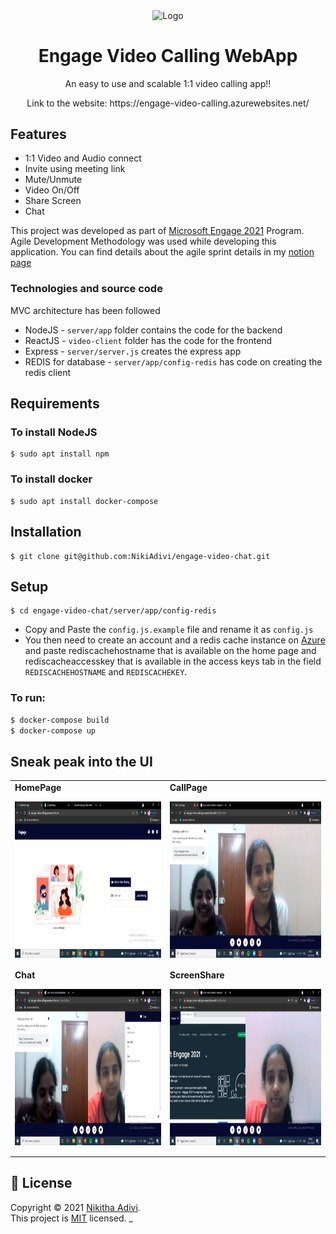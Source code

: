 <p align = "center"><img align = "center" src="https://static.vecteezy.com/system/resources/thumbnails/001/810/990/small/illustration-of-two-happy-people-talking-via-video-call-smiling-men-and-women-work-and-communicate-remotely-team-meeting-illustration-in-flat-design-vector.jpg" align = "center" alt="Logo" width="150" height="150" /></p>
<h1 align="center">Engage Video Calling WebApp</h1>
<p align = "center"> An easy to use and scalable 1:1 video calling app!! </p>
<p align = "center"> Link to the website: https://engage-video-calling.azurewebsites.net/ </p>

## Features
- 1:1 Video and Audio connect
- Invite using meeting link
- Mute/Unmute
- Video On/Off
- Share Screen
- Chat

This project was developed as part of [Microsoft Engage 2021](https://microsoft.acehacker.com/engage2021/) Program. 
Agile Development Methodology was used while developing this application. You can find details about the agile sprint details in my [notion page](https://www.notion.so/cd6fd2f396fc45b2a2e51a97d1f02e32?v=e80dfea049f949ffa3158f85f873f105)

### Technologies and source code
MVC architecture has been followed
- NodeJS - `server/app` folder contains the code for the backend 
- ReactJS - `video-client` folder has the code for the frontend
- Express - `server/server.js` creates the express app
- REDIS for database - `server/app/config-redis` has code on creating the redis client

## Requirements
### To install NodeJS
```
$ sudo apt install npm
```
### To install docker
```
$ sudo apt install docker-compose 
```

## Installation
```
$ git clone git@github.com:NikiAdivi/engage-video-chat.git
```

## Setup

```
$ cd engage-video-chat/server/app/config-redis
```

- Copy and Paste the `config.js.example` file and rename it as `config.js`
- You then need to create an account and a redis cache instance on [Azure](https://azure.microsoft.com/en-in/) and paste rediscachehostname that is available on the home page and rediscacheaccesskey that is available in the access keys tab in the field `REDISCACHEHOSTNAME` and `REDISCACHEKEY`.

### To run:

```sh
$ docker-compose build
$ docker-compose up
```

## Sneak peak into the UI
<table border="0">
 <tr>
  <td><b>HomePage</b><br><p align = "center"><img align = "center" src="https://github.com/NikiAdivi/engage-video-chat/blob/azure-redis/UI%20Images/HomePage.png" align = "center" alt="Logo" width="500" height="250" /></p></td>
    <td><b>CallPage</b><br><p align = "center"><img align = "center" src="https://github.com/NikiAdivi/engage-video-chat/blob/azure-redis/UI%20Images/VideoCall.png" align = "center" alt="Logo" width="500" height="250" /></p></td>
 </tr>
 <tr>
    <td><b>Chat</b><br><p align = "center"><img align = "center" src="https://github.com/NikiAdivi/engage-video-chat/blob/azure-redis/UI%20Images/Chat.png" align = "center" alt="Logo" width="500" height="250" /></p></td>
    <td><b>ScreenShare</b><br><p align = "center"><img align = "center" src="https://github.com/NikiAdivi/engage-video-chat/blob/azure-redis/UI%20Images/Screenshare.png" align = "center" alt="Logo" width="500" height="250" /></p></td>
 </tr>
</table>

## 📝 License

Copyright © 2021 [Nikitha Adivi](https://github.com/NikiAdivi).<br />
This project is [MIT](https://github.com/NikiAdivi/engage-video-chat/blob/master/LICENSE) licensed.
_
